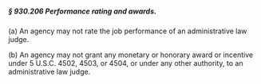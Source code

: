 ##### § 930.206 Performance rating and awards. #####

(a) An agency may not rate the job performance of an administrative law judge.

(b) An agency may not grant any monetary or honorary award or incentive under 5 U.S.C. 4502, 4503, or 4504, or under any other authority, to an administrative law judge.